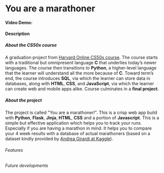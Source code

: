 # You are a marathoner
#### Video Demo:  <URL HERE>

#### Description  
##### About the CS50x course
  A graduation project from [Harvard Online CS50x course](https://cs50.harvard.edu/x/2023/). The course starts with a traditional but omnipresent language **C** that underlies today’s newer languages. The course then transitions to **Python**, a higher-level language that the learner will understand all the more because of **C**. Toward term’s end, the course introduces **SQL**, via which the learner can store data in databases, along with **HTML**, **CSS**, and **JavaScript**, via which the learner can create web and mobile apps alike. Course culminates in a **final project**.
  
##### About the project
  The project is called "You are a marathoner!". This is a crisp web app build with **Python**, **Flask**, **Jinja**, **HTML**, **CSS** and a portion of **Javascript**. This is a simple but effective application which helps you to track your runs. Especially if you are having a marathon in mind. It helps you to compare your 4 week results with a database of actual marathoners (based on a dataset kindly provided by [Andrea Girardi at Kaggle](https://www.kaggle.com/datasets/girardi69/marathon-time-predictions)).

###### Features
  
###### Future developments
  
